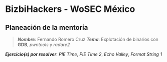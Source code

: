 # BizbiHackers - WoSEC México

## Planeación de la mentoría

> ***Nombre***: Fernando Romero Cruz
> ***Tema***: Explotación de binarios con **GDB**, *pwntools* y *radare2*

***Ejercicio(s) por resolver***: *PIE Time*, *PIE Time 2*, *Echo Valley*, *Format String 1*